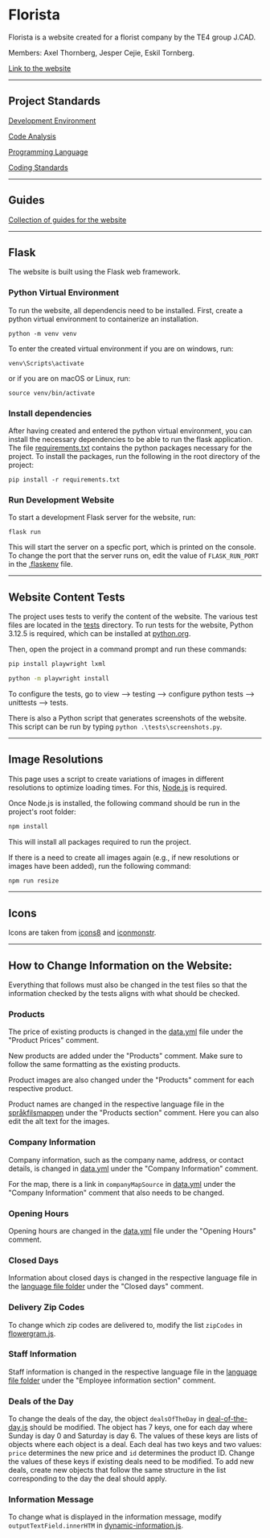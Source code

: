 # Florista

Florista is a website created for a florist company by the TE4 group J.CAD.

Members: Axel Thornberg, Jesper Cejie, Eskil Tornberg.

[Link to the website](https://ntig-uppsala.github.io/J.CAD-Florist/)

---

## Project Standards 

[Development Environment](docs/development-environment-standard.md)

[Code Analysis](docs/code-analysis.md)

[Programming Language](docs/programming-language-standard.md)

[Coding Standards](docs/coding-standard.md)

---

## Guides

[Collection of guides for the website](docs/guides.md)

---

## Flask
The website is built using the Flask web framework.

### Python Virtual Environment
To run the website, all dependencis need to be installed.
First, create a python virtual environment to containerize an installation.

``python -m venv venv``

To enter the created virtual environment if you are on windows, run:

``venv\Scripts\activate``

or if you are on macOS or Linux, run:

``source venv/bin/activate``

### Install dependencies

After having created and entered the python virtual environment, you can install the necessary dependencies to be able to run the flask application.
The file [requirements.txt](requirements.txt) contains the python packages necessary for the project.
To install the packages, run the following in the root directory of the project:

``pip install -r requirements.txt``

### Run Development Website
To start a development Flask server for the website, run:

``flask run``

This will start the server on a specfic port, which is printed on the console.
To change the port that the server runs on, edit the value of `FLASK_RUN_PORT` in the [.flaskenv](.flaskenv) file.

---

## Website Content Tests

The project uses tests to verify the content of the website. The various test files are located in the [tests](https://github.com/NTIG-Uppsala/J.CAD-Florist/tree/main/tests) directory.
To run tests for the website, Python 3.12.5 is required, which can be installed at [python.org](https://www.python.org/downloads/release/python-3125/).

Then, open the project in a command prompt and run these commands:

```bash
pip install playwright lxml
```

```bash
python -m playwright install
```

To configure the tests, go to view --> testing --> configure python tests --> unittests --> tests.

There is also a Python script that generates screenshots of the website. This script can be run by typing `python .\tests\screenshots.py`.

---

## Image Resolutions

This page uses a script to create variations of images in different resolutions to optimize loading times. For this, [Node.js](https://nodejs.org/en) is required.

Once Node.js is installed, the following command should be run in the project's root folder:
```bash
npm install
```
This will install all packages required to run the project.

If there is a need to create all images again (e.g., if new resolutions or images have been added), run the following command:
```bash
npm run resize
```

---

## Icons

Icons are taken from [icons8](https://icons8.com/) and [iconmonstr](https://iconmonstr.com/).

---

## How to Change Information on the Website:

Everything that follows must also be changed in the test files so that the information checked by the tests aligns with what should be checked.

### Products
The price of existing products is changed in the [data.yml](data/data/data.yml) file under the "Product Prices" comment.

New products are added under the "Products" comment. Make sure to follow the same formatting as the existing products.

Product images are also changed under the "Products" comment for each respective product.

Product names are changed in the respective language file in the [språkfilsmappen](data/data-lang/) under the "Products section" comment. Here you can also edit the alt text for the images.

### Company Information
Company information, such as the company name, address, or contact details, is changed in [data.yml](data/data/data.yml) under the "Company Information" comment.

For the map, there is a link in `companyMapSource` in [data.yml](data/data/data.yml) under the "Company Information" comment that also needs to be changed.

### Opening Hours

Opening hours are changed in the [data.yml](data/data/data.yml) file under the "Opening Hours" comment.

### Closed Days
Information about closed days is changed in the respective language file in the [language file folder](data/data-lang/) under the "Closed days" comment.

### Delivery Zip Codes 
To change which zip codes are delivered to, modify the list `zipCodes` in [flowergram.js](public/js/flowergram.js).

### Staff Information
Staff information is changed in the respective language file in the [language file folder](data/data-lang/) under the "Employee information section" comment.

### Deals of the Day
To change the deals of the day, the object `dealsOfTheDay` in [deal-of-the-day.js](public/js/deal-of-the-day.js) should be modified. The object has 7 keys, one for each day where Sunday is day 0 and Saturday is day 6. The values of these keys are lists of objects where each object is a deal. Each deal has two keys and two values: `price` determines the new price and `id` determines the product ID. Change the values of these keys if existing deals need to be modified. To add new deals, create new objects that follow the same structure in the list corresponding to the day the deal should apply.

### Information Message
To change what is displayed in the information message, modify `outputTextField.innerHTM` in [dynamic-information.js](public/js/dynamic-information.js).